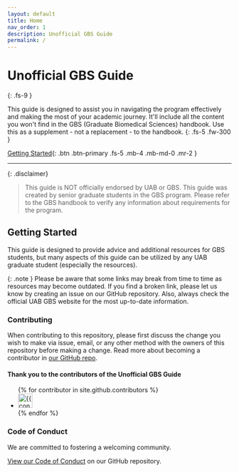 ```yaml
---
layout: default
title: Home
nav_order: 1
description: Unofficial GBS Guide
permalink: /
---
```


# Unofficial GBS Guide
{: .fs-9 }

This guide is designed to assist you in navigating the program effectively and making the most of your academic journey. It'll include all the content you won't find in the GBS (Graduate Biomedical Sciences) handbook. Use this as a supplement - not a replacement - to the handbook.
{: .fs-5 .fw-300 }

[Getting Started](#getting-started){: .btn .btn-primary .fs-5 .mb-4 .mb-md-0 .mr-2 }

---

{: .disclaimer}
> This guide is NOT officially endorsed by UAB or GBS. This guide was created by senior graduate students in the GBS program. Please refer to the GBS handbook to verify any information about requirements for the program.

## Getting Started

This guide is designed to provide advice and additional resources for GBS students, but many aspects of this guide can be utilized by any UAB graduate student (especially the resources).

{: .note }
Please be aware that some links may break from time to time as resources may become outdated. If you find a broken link, please let us know by creating an issue on our GitHub repository. Also, always check the official UAB GBS website for the most up-to-date information.

### Contributing

When contributing to this repository, please first discuss the change you wish to make via issue,
email, or any other method with the owners of this repository before making a change. Read more about becoming a contributor in [our GitHub repo](https://github.com/sdhutchins/gbs-guide/blob/main/.github/CONTRIBUTING.md).

#### Thank you to the contributors of the Unofficial GBS Guide

<ul class="list-style-none">
{% for contributor in site.github.contributors %}
  <li class="d-inline-block mr-1">
     <a href="{{ contributor.html_url }}"><img src="{{ contributor.avatar_url }}" width="32" height="32" alt="{{ contributor.login }}"></a>
  </li>
{% endfor %}
</ul>

### Code of Conduct

We are committed to fostering a welcoming community.

[View our Code of Conduct](https://github.com/sdhutchins/gbs-guide/blob/main/.github/CODE_OF_CONDUCT.md) on our GitHub repository.
